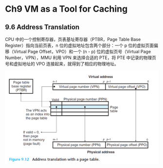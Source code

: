 # Ch9 VM as a Tool for Caching

## 9.6 Address Translation

CPU 中的一个控制寄存器，页表基址寄存器（PTBR，Page Table Base Register）指向当前页表，n 位的虚拟地址包含两个部分：一个 p 位的虚拟页面偏移（Virtual Page Offset，VPO）和一个 (n - p) 位的虚拟页号（Virtual Page Number，VPN），MMU 利用 VPN 来选择合适的 PTE，将 PTE 中记录的物理页号和虚拟地址的 VPO 连接起来，就得到了相应的物理地址。

![image-20220908223929417](assets/image-20220908223929417.png)

